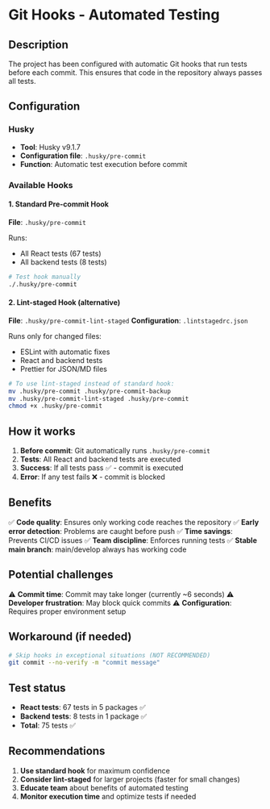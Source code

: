 # Git Hooks - Automated Testing

## Description

The project has been configured with automatic Git hooks that run tests before each commit. This ensures that code in the repository always passes all tests.

## Configuration

### Husky
- **Tool**: Husky v9.1.7
- **Configuration file**: `.husky/pre-commit`
- **Function**: Automatic test execution before commit

### Available Hooks

#### 1. Standard Pre-commit Hook
**File**: `.husky/pre-commit`

Runs:
- All React tests (67 tests)
- All backend tests (8 tests)

```bash
# Test hook manually
./.husky/pre-commit
```

#### 2. Lint-staged Hook (alternative)
**File**: `.husky/pre-commit-lint-staged`
**Configuration**: `.lintstagedrc.json`

Runs only for changed files:
- ESLint with automatic fixes
- React and backend tests
- Prettier for JSON/MD files

```bash
# To use lint-staged instead of standard hook:
mv .husky/pre-commit .husky/pre-commit-backup
mv .husky/pre-commit-lint-staged .husky/pre-commit
chmod +x .husky/pre-commit
```

## How it works

1. **Before commit**: Git automatically runs `.husky/pre-commit`
2. **Tests**: All React and backend tests are executed
3. **Success**: If all tests pass ✅ - commit is executed
4. **Error**: If any test fails ❌ - commit is blocked

## Benefits

✅ **Code quality**: Ensures only working code reaches the repository
✅ **Early error detection**: Problems are caught before push
✅ **Time savings**: Prevents CI/CD issues
✅ **Team discipline**: Enforces running tests
✅ **Stable main branch**: main/develop always has working code

## Potential challenges

⚠️ **Commit time**: Commit may take longer (currently ~6 seconds)
⚠️ **Developer frustration**: May block quick commits
⚠️ **Configuration**: Requires proper environment setup

## Workaround (if needed)

```bash
# Skip hooks in exceptional situations (NOT RECOMMENDED)
git commit --no-verify -m "commit message"
```

## Test status

- **React tests**: 67 tests in 5 packages ✅
- **Backend tests**: 8 tests in 1 package ✅
- **Total**: 75 tests ✅

## Recommendations

1. **Use standard hook** for maximum confidence
2. **Consider lint-staged** for larger projects (faster for small changes)
3. **Educate team** about benefits of automated testing
4. **Monitor execution time** and optimize tests if needed